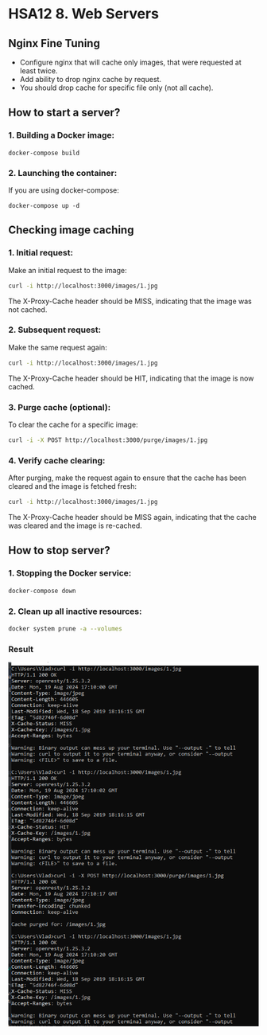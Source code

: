 # HSA12  8. Web Servers

## Nginx Fine Tuning
- Configure nginx that will cache only images, that were requested at least twice.
- Add ability to drop nginx cache by request.
- You should drop cache for specific file only (not all cache).

## How to start a server?

### 1. Building a Docker image:
````
docker-compose build
````

### 2. Launching the container:
If you are using docker-compose:
````
docker-compose up -d
````

## Checking image caching

### 1. Initial request:
Make an initial request to the image:
````bash
curl -i http://localhost:3000/images/1.jpg
````
The X-Proxy-Cache header should be MISS, indicating that the image was not cached.

### 2. Subsequent request:
Make the same request again:
````bash
curl -i http://localhost:3000/images/1.jpg
````
The X-Proxy-Cache header should be HIT, indicating that the image is now cached.

### 3. Purge cache (optional):
To clear the cache for a specific image:
````bash
curl -i -X POST http://localhost:3000/purge/images/1.jpg
````

### 4. Verify cache clearing:
After purging, make the request again to ensure that the cache has been cleared and the image is fetched fresh:
````bash
curl -i http://localhost:3000/images/1.jpg
````
The X-Proxy-Cache header should be MISS again, indicating that the cache was cleared and the image is re-cached.

## How to stop server?

### 1. Stopping the Docker service:
````bash
docker-compose down
````

### 2. Clean up all inactive resources:
````bash
docker system prune -a --volumes
````

### Result
![Result](screenshots/1.png "Title")

